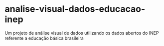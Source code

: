 # analise-visual-dados-educacao-inep
Um projeto de análise visual de dados utilizando os dados abertos do INEP referente a educação básica brasileira

